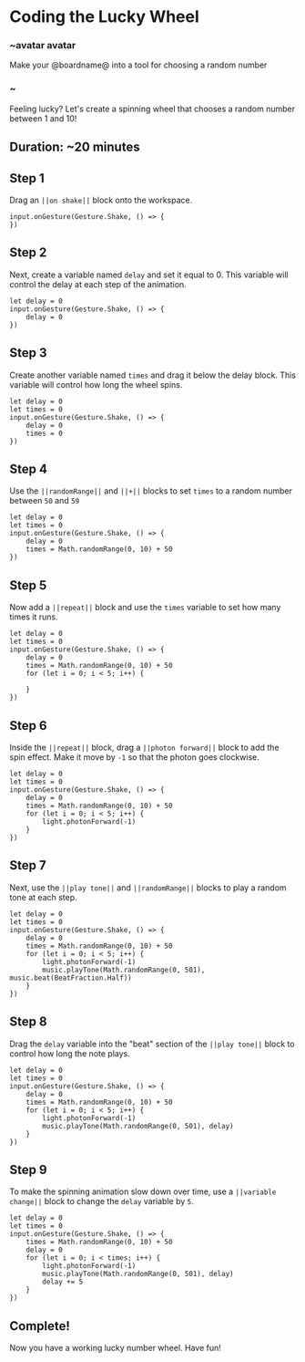 # Coding the Lucky Wheel
### ~avatar avatar

Make your @boardname@ into a tool for choosing a random number

### ~

Feeling lucky? Let's create a spinning wheel that chooses a random number between 1 and 10!

## Duration: ~20 minutes

## Step 1

Drag an ``||on shake||`` block onto the workspace.

```blocks
input.onGesture(Gesture.Shake, () => {
})
```

## Step 2

Next, create a variable named `delay` and set it equal to 0. This variable will control the delay at each step of the animation.

```blocks
let delay = 0
input.onGesture(Gesture.Shake, () => {
    delay = 0
})
```

## Step 3

Create another variable named `times` and drag it below the delay block. This variable will control how long the wheel spins.

```blocks
let delay = 0
let times = 0
input.onGesture(Gesture.Shake, () => {
    delay = 0
    times = 0
})
```

## Step 4

Use the ``||randomRange||`` and ``||+||`` blocks to set `times` to a random number between `50` and `59`

```blocks
let delay = 0
let times = 0
input.onGesture(Gesture.Shake, () => {
    delay = 0
    times = Math.randomRange(0, 10) + 50
})
```

## Step 5

Now add a ``||repeat||`` block and use the `times` variable to set how many times it runs.

```blocks
let delay = 0
let times = 0
input.onGesture(Gesture.Shake, () => {
    delay = 0
    times = Math.randomRange(0, 10) + 50
    for (let i = 0; i < 5; i++) {

    }
})
```


## Step 6

Inside the ``||repeat||`` block, drag a ``||photon forward||`` block to add the spin effect. Make it move by `-1`
so that the photon goes clockwise.

```blocks
let delay = 0
let times = 0
input.onGesture(Gesture.Shake, () => {
    delay = 0
    times = Math.randomRange(0, 10) + 50
    for (let i = 0; i < 5; i++) {
        light.photonForward(-1)
    }
})
```

## Step 7

Next, use the ``||play tone||`` and ``||randomRange||`` blocks to play a random tone at each step.

```blocks
let delay = 0
let times = 0
input.onGesture(Gesture.Shake, () => {
    delay = 0
    times = Math.randomRange(0, 10) + 50
    for (let i = 0; i < 5; i++) {
        light.photonForward(-1)
        music.playTone(Math.randomRange(0, 501), music.beat(BeatFraction.Half))
    }
})
```

## Step 8

Drag the `delay` variable into the "beat" section of the ``||play tone||`` block to control how long the note plays.

```blocks
let delay = 0
let times = 0
input.onGesture(Gesture.Shake, () => {
    delay = 0
    times = Math.randomRange(0, 10) + 50
    for (let i = 0; i < 5; i++) {
        light.photonForward(-1)
        music.playTone(Math.randomRange(0, 501), delay)
    }
})
```

## Step 9

To make the spinning animation slow down over time, use a ``||variable change||`` block to change the `delay` variable by `5`.

```blocks
let delay = 0
let times = 0
input.onGesture(Gesture.Shake, () => {
    times = Math.randomRange(0, 10) + 50
    delay = 0
    for (let i = 0; i < times; i++) {
        light.photonForward(-1)
        music.playTone(Math.randomRange(0, 501), delay)
        delay += 5
    }
})
```

## Complete!

Now you have a working lucky number wheel. Have fun!